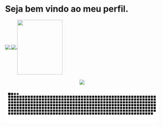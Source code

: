 <h1> Seja bem vindo ao meu perfil. </h1>

<div>
  <a href="https://github.com/scheffer1">
  <img height="180em"   align="center" src="https://github-readme-stats.vercel.app/api?username=scheffer1&show_icons=true&theme=jolly&include_all_commits=true&count_private=true"/>
  <img height="180em"  align="center" src="https://github-readme-stats.vercel.app/api/top-langs/?username=scheffer1&&layout=compact&hide=shell&theme=jolly"/>

  <img align="center" width="148" height="180" src="https://c.tenor.com/I5iY9Hj8YGQAAAAi/kroppa-digital.gif">
</div>
 <br>
<div  align="center"> 
 <a href="https://www.linkedin.com/in/mateus-scheffer-81b7a0170/" target="_blank"><img src="https://img.shields.io/badge/-LinkedIn-%230077B5?style=for-the-badge&logo=linkedin&logoColor=white" target="_blank"></a> 
 
  ![Snake animation](https://github.com/ELLEN2121/ELLEN2121/blob/output/github-contribution-grid-snake.svg)
 
</div>
